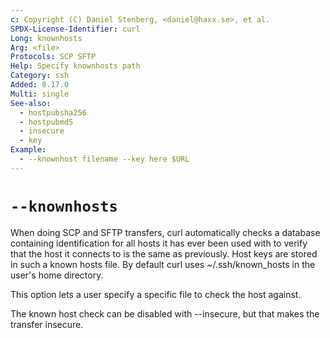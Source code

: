 ```yaml
---
c: Copyright (C) Daniel Stenberg, <daniel@haxx.se>, et al.
SPDX-License-Identifier: curl
Long: knownhosts
Arg: <file>
Protocols: SCP SFTP
Help: Specify knownhosts path
Category: ssh
Added: 8.17.0
Multi: single
See-also:
  - hostpubsha256
  - hostpubmd5
  - insecure
  - key
Example:
  - --knownhost filename --key here $URL
---
```


# `--knownhosts`

When doing SCP and SFTP transfers, curl automatically checks a database
containing identification for all hosts it has ever been used with to verify
that the host it connects to is the same as previously. Host keys are stored
in such a known hosts file. By default curl uses ~/.ssh/known_hosts in the
user's home directory.

This option lets a user specify a specific file to check the host against.

The known host check can be disabled with --insecure, but that makes the
transfer insecure.
